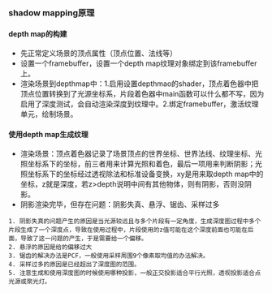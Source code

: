 ### shadow mapping原理
#### depth map的构建
- 先正常定义场景的顶点属性（顶点位置、法线等）
- 设置一个framebuffer，设置一个depth map纹理对象绑定到该framebuffer上。
- 渲染场景到depthmap中：1.启用设置depthmao的shader，顶点着色器中把顶点位置转换到了光源坐标系，片段着色器中main函数可以什么都不写，因为启用了深度测试，会自动渲染深度到纹理中。2.绑定framebuffer，激活纹理单元，绘制场景。

#### 使用depth map生成纹理
- 渲染场景：顶点着色器记录了场景顶点的世界坐标、世界法线、纹理坐标、光照坐标系下的坐标，前三者用来计算光照和着色，最后一项用来判断阴影；光照坐标系下的坐标经过透视除法和标准设备变换，xy是用来取depth map中的坐标，z就是深度，若z>depth说明中间有其他物体，则有阴影，否则没阴影。
- 阴影渲染完毕，但存在问题：阴影失真、悬浮、锯齿、采样过多

```
1. 阴影失真的问题产生的原因是当光源较远且与多个片段有一定角度，生成深度图过程中多个片段生成了一个深度点，导致在使用过程中，片段使用的z值可能在这个深度前面也可能在后面，导致了这一问题的产生，于是需要给一个偏移。
2. 悬浮的原因是给的偏移过大
3. 锯齿的解决办法是PCF，一般使用采样周围9个像素取均值的办法解决。
4. 采样过多的原因是已经超出了深度图的范围。
5. 注意生成和使用深度图的时候使用哪种投影，一般正交投影适合平行光照，透视投影适合点光源或聚光灯。 
```